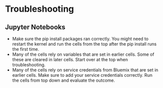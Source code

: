 Troubleshooting
===============

Jupyter Notebooks
-----------------

* Make sure the pip install packages ran correctly. You might need to restart the kernel and run the cells from the top after the pip install runs the first time.
* Many of the cells rely on variables that are set in earlier cells. Some of these are cleared in later cells. Start over at the top when troubleshooting.
* Many of the cells rely on service credentials from Bluemix that are set in earlier cells. Make sure to add your service credentials correctly. Run the cells from top down and evaluate the outcome.